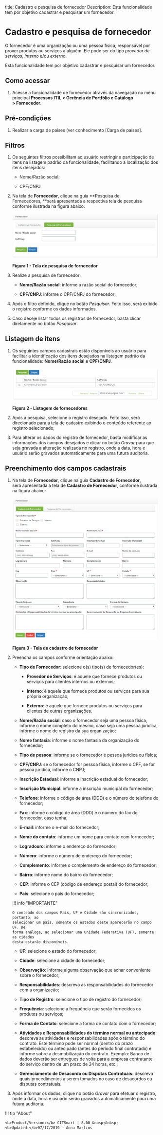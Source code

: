 title: Cadastro e pesquisa de fornecedor
Description: Esta funcionalidade tem por objetivo cadastrar e pesquisar um fornecedor.

# Cadastro e pesquisa de fornecedor

O fornecedor é uma organização ou uma pessoa física, responsável por prover
produtos ou serviços a alguém. Ele pode ser do tipo *provedor de
serviços*, *interno* e/ou *externo*.

Esta funcionalidade tem por objetivo cadastrar e pesquisar um fornecedor.

Como acessar
------------

1.  Acesse a funcionalidade de fornecedor através da navegação no menu
    principal **Processos ITIL > Gerência de Portfólio e Catálogo > Fornecedor**.

Pré-condições
-------------

1.  Realizar a carga de países (ver conhecimento [Carga de
    países].

Filtros
-------

1.  Os seguintes filtros possibilitam ao usuário restringir a participação de
    itens na listagem padrão da funcionalidade, facilitando a localização dos
    itens desejados:

    -   Nome/Razão social;

    -   CPF/CNPJ

2.  Na tela de **Fornecedor**, clique na guia **Pesquisa de Fornecedores, **será
    apresentada a respectiva tela de pesquisa conforme ilustrada na figura
    abaixo:

    ![Criar](images/provider-1.png)

    **Figura 1 - Tela de pesquisa de fornecedor**

3.  Realize a pesquisa de fornecedor;

    -   **Nome/Razão social**: informe a razão social do fornecedor;

    -   **CPF/CNPJ**: informe o CPF/CNPJ do fornecedor;

4.  Após o filtro definido, clique no botão *Pesquisar*. Feito isso, será
    exibido o registro conforme os dados informados.

5.  Caso deseje listar todos os registros de fornecedor, basta clicar
    diretamente no botão *Pesquisar*.

Listagem de itens
-----------------

1.  Os seguintes campos cadastrais estão disponíveis ao usuário para facilitar a
    identificação dos itens desejados na listagem padrão da
    funcionalidade: **Nome/Razão social** e **CPF/CNPJ**.

    ![Criar](images/provider-2.png)

    **Figura 2 - Listagem de fornecedores**

2.  Após a pesquisa, selecione o registro desejado. Feito isso, será direcionado
    para a tela de cadastro exibindo o conteúdo referente ao registro
    selecionado;

3.  Para alterar os dados do registro de fornecedor, basta modificar as
    informações dos campos desejados e clicar no botão *Gravar* para que seja
    gravada a alteração realizada no registro, onde a data, hora e usuário serão
    gravados automaticamente para uma futura auditoria.

Preenchimento dos campos cadastrais
-----------------------------------

1.  Na tela de **Fornecedor**, clique na guia **Cadastro de Fornecedor**,
    será apresentada a tela de **Cadastro de Fornecedor**, conforme ilustrada na
    figura abaixo:

    ![Criar](images/provider-3.png)

    **Figura 3 - Tela de cadastro de fornecedor**

2.  Preencha os campos conforme orientação abaixo:

    -  **Tipo de Fornecedor**: selecione o(s) tipo(s) de fornecedor(es):

        -  **Provedor de Serviços**: é aquele que fornece produtos ou serviços
            para clientes internos ou externos;

        -  **Interno**: é aquele que fornece produtos ou serviços para sua
            própria organização;

        -  **Externo**: é aquele que fornece produtos ou serviços para clientes
            de outras organizações.

    -  **Nome/Razão social**: caso o fornecedor seja uma pessoa física, informe
        o nome completo do mesmo, caso seja uma pessoa jurídica, informe o nome
        de registro da sua organização;

    -  **Nome fantasia**: informe o nome fantasia da organização do fornecedor;

    -  **Tipo de pessoa**: informe se o fornecedor é pessoa jurídica ou física;

    -  **CPF/CNPJ**: se o fornecedor for pessoa física, informe o CPF, se for
        pessoa jurídica, informe o CNPJ;

    -  **Inscrição Estadual**: informe a inscrição estadual do fornecedor;

    -  **Inscrição Municipal**: informe a inscrição municipal do fornecedor;

    -  **Telefone**: informe o código de área (DDD) e o número do telefone do
        fornecedor;

    -  **Fax**: informe o código de área (DDD) e o número do fax do fornecedor,
        caso tenha;

    -  **E-mail**: informe o e-mail do fornecedor;

    -  **Nome do contato**: informe um nome para contato com fornecedor;

    -  **Logradouro**: informe o endereço do fornecedor;

    -  **Número**: informe o número de endereço do fornecedor;

    -  **Complemento**: informe o complemento de endereço do fornecedor;

    -  **Bairro**: informe nome do bairro do fornecedor;

    -  **CEP**: informe o CEP (código de endereço postal) do fornecedor;

    -  **País**: selecione o país do fornecedor;

    !!! info "IMPORTANTE"

        O conteúdo dos campos País, UF e Cidade são sincronizados, portanto, ao
        selecionar um país, somente os estados deste aparecerão no campo UF. De
        forma análoga, ao selecionar uma Unidade Federativa (UF), somente as cidades
        desta estarão disponíveis.

    -  **UF**: selecione o estado do fornecedor;

    -  **Cidade**: selecione a cidade do fornecedor;

    -  **Observação**: informe alguma observação que achar conveniente sobre o
    fornecedor;

    -  **Responsabilidades**: descreva as responsabilidades do fornecedor com a
    organização;

    -  **Tipo de Registro**: selecione o tipo de registro do fornecedor;

    -  **Frequência**: selecione a frequência que serão fornecidos os produtos ou
    serviços;

    -  **Forma de Contato**: selecione a forma de contato com o fornecedor;

    -  **Atividades e Responsabilidades do término normal ou antecipado**: descreva
    as atividades e responsabilidades após o término do contrato. Este término
    pode ser normal (dentro do prazo estabelecido) ou antecipado (antes do
    período final contratado) e informe sobre a desmobilização do contrato.
    Exemplo: Banco de dados deverão ser entregues de volta para a empresa
    contratante do serviço dentro de um prazo de 24 horas, etc.;

    -  **Gerenciamento de Desacordo ou Disputas Contratuais**: descreva quais
    procedimentos a serem tomados no caso de desacordos ou disputas contratuais.

3.  Após informar os dados, clique no botão *Gravar* para efetuar o registro,
    onde a data, hora e usuário serão gravados automaticamente para uma futura
    auditoria.


!!! tip "About"

    <b>Product/Version:</b> CITSmart | 8.00 &nbsp;&nbsp;
    <b>Updated:</b>07/17/2019 – Anna Martins
